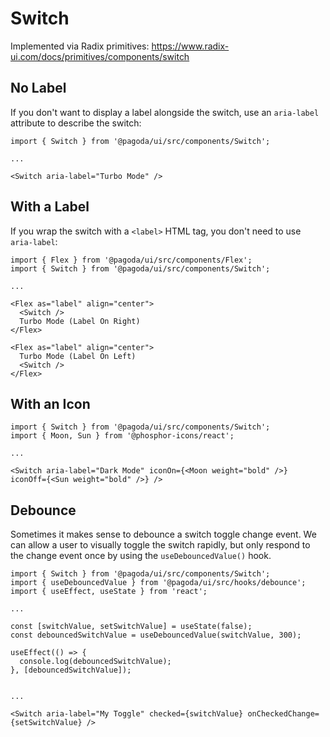 # Switch

Implemented via Radix primitives: https://www.radix-ui.com/docs/primitives/components/switch

## No Label

If you don't want to display a label alongside the switch, use an `aria-label` attribute to describe the switch:

```tsx
import { Switch } from '@pagoda/ui/src/components/Switch';

...

<Switch aria-label="Turbo Mode" />
```

## With a Label

If you wrap the switch with a `<label>` HTML tag, you don't need to use `aria-label`:

```tsx
import { Flex } from '@pagoda/ui/src/components/Flex';
import { Switch } from '@pagoda/ui/src/components/Switch';

...

<Flex as="label" align="center">
  <Switch />
  Turbo Mode (Label On Right)
</Flex>

<Flex as="label" align="center">
  Turbo Mode (Label On Left)
  <Switch />
</Flex>
```

## With an Icon

```tsx
import { Switch } from '@pagoda/ui/src/components/Switch';
import { Moon, Sun } from '@phosphor-icons/react';

...

<Switch aria-label="Dark Mode" iconOn={<Moon weight="bold" />} iconOff={<Sun weight="bold" />} />
```

## Debounce

Sometimes it makes sense to debounce a switch toggle change event. We can allow a user to visually toggle the switch rapidly, but only respond to the change event once by using the `useDebouncedValue()` hook.

```tsx
import { Switch } from '@pagoda/ui/src/components/Switch';
import { useDebouncedValue } from '@pagoda/ui/src/hooks/debounce';
import { useEffect, useState } from 'react';

...

const [switchValue, setSwitchValue] = useState(false);
const debouncedSwitchValue = useDebouncedValue(switchValue, 300);

useEffect(() => {
  console.log(debouncedSwitchValue);
}, [debouncedSwitchValue]);


...

<Switch aria-label="My Toggle" checked={switchValue} onCheckedChange={setSwitchValue} />
```

